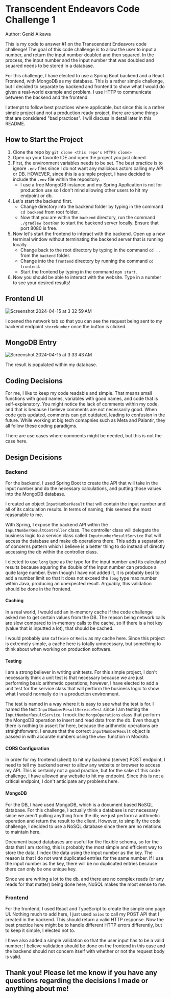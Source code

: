 # Transcendent Endeavors Code Challenge 1
Author: Genki Aikawa

This is my code to answer #1 on the Transcendent Endeavors code challenge! The goal of this code challenge is to allow the user to input a number, and return the input number doubled and then squared. In the process, the input number and the input number that was doubled and squared needs to be stored in a database.

For this challenge, I have elected to use a Spring Boot backend and a React Frontend, with MongoDB as my database. This is a rather simple challenge, but I decided to separate by backend and frontend to show what I would do given a real-world example and problem. I use HTTP to communicate between the backend and the frontend.

I attempt to follow best practices where applicable, but since this is a rather simple project and not a production ready project, there are some things that are considered "bad practices". I will discuss in detail later in this README.

## How to Start the Project
1. Clone the repo by `git clone <this repo's HTTPS clone>`
2. Open up your favorite IDE and open the project you just cloned
3. First, the environment variables needs to be set. The best practice is to ignore `.env` files since I do not want any malicious actors calling my API or DB. HOWEVER, since this is a simple project, I have decided to include the `.env` file within the repository.
    - I use a free MongoDB instance and my Spring Application is not for production use so I don't mind allowing other users to hit my endpoint or db.
4. Let's start the backend first.
    - Change directory into the backend folder by typing in the command `cd backend` from root folder.
    - Now that you are within the `backend` directory, run the command `./gradlew bootRun` to start the backend server locally. Ensure that port 8080 is free. 
5. Now let's start the frontend to interact with the backend. Open up a new terminal window without terminating the backend server that is running locally.
    - Change back to the root directory by typing in the command `cd ..` from the `backend` folder.
    - Change into the `frontend` directory by running the command `cd frontend`.
    - Start the frontend by typing in the command `npm start`.
6. Now you should be able to interact with the website. Type in a number to see your desired results!

## Frontend UI
![Screenshot 2024-04-15 at 3 32 59 AM](https://github.com/genki-aik/Transcendent-Endeavors-Code-Challenge-1/assets/72573851/04a2eceb-eada-467f-b114-be76dd6e3d6c)

I opened the network tab so that you can see the request being sent to my backend endpoint `storeNumber` once the button is clicked.

## MongoDB Entry
![Screenshot 2024-04-15 at 3 33 43 AM](https://github.com/genki-aik/Transcendent-Endeavors-Code-Challenge-1/assets/72573851/1f0a6a06-6e4c-4f11-9a28-9f6acffc569a)

The result is populated within my database.

## Coding Decisions
For me, I like to keep my code readable and simple. That means small functions with good names, variables with good names, and code that is self-explanatory. You might notice the lack of comments within my code, and that is because I believe comments are not necessarily good. When code gets updated, comments can get outdated, leading to confusion in the future. While working at big tech comapnies such as Meta and Palantir, they all follow these coding paradigms.

There are use cases where comments might be needed, but this is not the case here.

## Design Decisions
### Backend
For the backend, I used Spring Boot to create the API that will take in the input number and do the necessary calculations, and putting those values into the MongoDB database.

I created an object `InputNumberResult` that will contain the input number and all of its calculation results. In terms of naming, this seemed the most reasonable to me.

With Spring, I expose the backend API within the `InputNumberResultController` class. The controller class will delegate the business logic to a service class called `InputnumberResultService` that will access the database and make db operations there. This adds a separation of concerns pattern which I believe is a better thing to do instead of directly accessing the db within the controller class.

I elected to use `long` type as the type for the input number and its calculated results because squaring the double of the input number can produce a quite large number. Even though I have not added it, it is probably best to add a number limit so that it does not exceed the `long` type max number within Java, producing an unexpected result. Arguably, this validation should be done in the frontend.

#### Caching
In a real world, I would add an in-memory cache if the code challenge asked me to get certain values from the DB. The reason being network calls are slow compared to in-memory calls to the cache, so if there is a hot key (value that is inputted a lot), that should be cached.

I would probably use `Caffeine` or `Redis` as my cache here. Since this project is extremely simple, a cache here is totally unnecessary, but something to think about when working on production software.

#### Testing
I am a strong believer in writing unit tests. For this simple project, I don't necessarily think a unit test is that necessary because we are just performing basic arithmetic operations; however, I have elected to add a unit test for the service class that will perform the business logic to show what I would normally do in a production environment.

The test is named in a way where it is easy to see what the test is for. I named the test `InputNumberResultServiceTest` since I am testing the `InputNumberResultService`. I mock the `MongoOperations` class that perform the MongoDB operation to insert and read data from the db. Even though there is nothing to assert for here, because the arithmetic operations are straightforward, I ensure that the correct `InputNumberResult` object is passed in with accurate numbers using the `when` function in Mockito.

#### CORS Configuration
In order for my frontend (client) to hit my backend (server) POST endpoint, I need to tell my backend server to allow any website or browser to access my API. This is certainly not a good practice, but for the sake of this code challenge, I have allowed any website to hit my endpoint. Since this is not a critical endpoint, I don't anticipate any problems here.

#### MongoDB
For the DB, I have used MongoDB, which is a document based NoSQL database. For this challenge, I actually think a database is not necessary since we aren't pulling anything from the db; we just perform a arithmetic operation and return the result to the client. However, to simplify the code challenge, I decided to use a NoSQL database since there are no relations to maintain here.

Document based databases are useful for the flexible schema, so for the data that I am storing, this is probably the most simple and efficient way to store the data. I index the data using the input number as the key. The reason is that I do not want duplicated entries for the same number. If I use the input number as the key, there will be no duplicated entries because there can only be one unique key.

Since we are writing a lot to the db, and there are no complex reads (or any reads for that matter) being done here, NoSQL makes the most sense to me.

### Frontend
For the frontend, I used React and TypeScript to create the simple one page UI. Nothing much to add here, I just used `axios` to call my POST API that I created in the backend. This should return a valid HTTP response. Now the best practice here might be to handle different HTTP errors differently, but to keep it simple, I elected not to.

I have also added a simple validation so that the user input has to be a valid number; I believe validation should be done on the frontend in this case and the backend should not concern itself with whether or not the request body is valid.

## Thank you! Please let me know if you have any questions regarding the decisions I made or anything about me!
